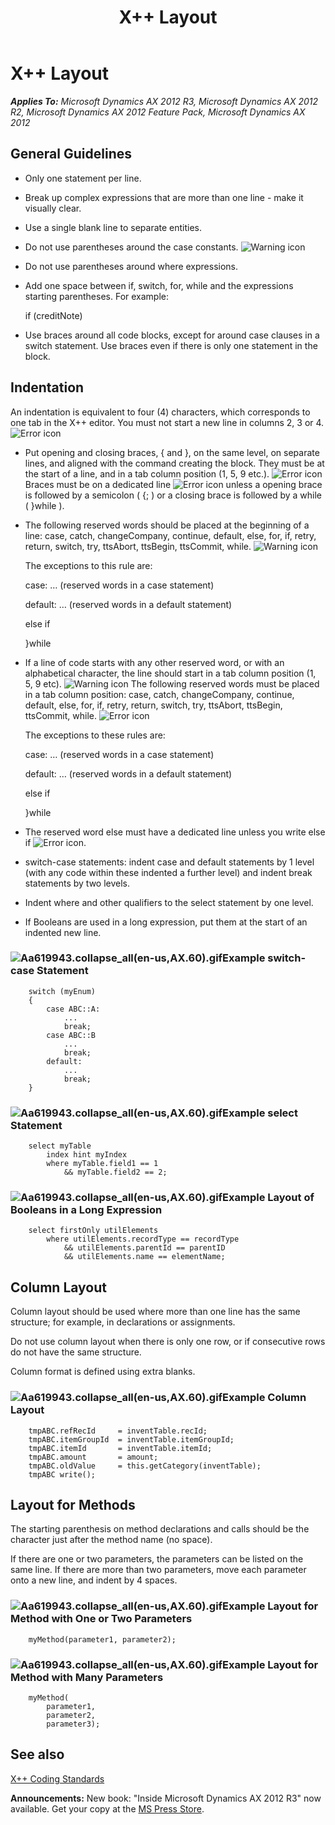 ﻿---
title: X++ Layout
TOCTitle: X++ Layout
ms:assetid: 1fe3e89e-e639-4eb8-9f6d-21af2894c2ab
ms:mtpsurl: https://msdn.microsoft.com/en-us/library/Aa619943(v=AX.60)
ms:contentKeyID: 35241533
ms.date: 05/18/2015
mtps_version: v=AX.60
---

# X++ Layout 


_**Applies To:** Microsoft Dynamics AX 2012 R3, Microsoft Dynamics AX 2012 R2, Microsoft Dynamics AX 2012 Feature Pack, Microsoft Dynamics AX 2012_

## General Guidelines

  - Only one statement per line.

  - Break up complex expressions that are more than one line - make it visually clear.

  - Use a single blank line to separate entities.

  - Do not use parentheses around the case constants. ![Warning icon](images/Aa658028.WarningIcon(en-us,AX.60).gif "Warning icon")

  - Do not use parentheses around where expressions.

  - Add one space between if, switch, for, while and the expressions starting parentheses. For example:
    
    if (creditNote)

  - Use braces around all code blocks, except for around case clauses in a switch statement. Use braces even if there is only one statement in the block.

## Indentation

An indentation is equivalent to four (4) characters, which corresponds to one tab in the X++ editor. You must not start a new line in columns 2, 3 or 4. ![Error icon](images/Aa872655.ErrorIcon(AX.60).gif "Error icon")

  - Put opening and closing braces, { and }, on the same level, on separate lines, and aligned with the command creating the block. They must be at the start of a line, and in a tab column position (1, 5, 9 etc.). ![Error icon](images/Aa872655.ErrorIcon(AX.60).gif "Error icon") Braces must be on a dedicated line ![Error icon](images/Aa872655.ErrorIcon(AX.60).gif "Error icon") unless a opening brace is followed by a semicolon ( {; ) or a closing brace is followed by a while ( }while ).

  - The following reserved words should be placed at the beginning of a line: case, catch, changeCompany, continue, default, else, for, if, retry, return, switch, try, ttsAbort, ttsBegin, ttsCommit, while. ![Warning icon](images/Aa658028.WarningIcon(en-us,AX.60).gif "Warning icon")
    
    The exceptions to this rule are:
    
    case: … (reserved words in a case statement)
    
    default: … (reserved words in a default statement)
    
    else if
    
    }while

  - If a line of code starts with any other reserved word, or with an alphabetical character, the line should start in a tab column position (1, 5, 9 etc). ![Warning icon](images/Aa658028.WarningIcon(en-us,AX.60).gif "Warning icon") The following reserved words must be placed in a tab column position: case, catch, changeCompany, continue, default, else, for, if, retry, return, switch, try, ttsAbort, ttsBegin, ttsCommit, while. ![Error icon](images/Aa872655.ErrorIcon(AX.60).gif "Error icon")
    
    The exceptions to these rules are:
    
    case: … (reserved words in a case statement)
    
    default: … (reserved words in a default statement)
    
    else if
    
    }while

  - The reserved word else must have a dedicated line unless you write else if ![Error icon](images/Aa872655.ErrorIcon(AX.60).gif "Error icon").

  - switch-case statements: indent case and default statements by 1 level (with any code within these indented a further level) and indent break statements by two levels.

  - Indent where and other qualifiers to the select statement by one level.

  - If Booleans are used in a long expression, put them at the start of an indented new line.

### ![Aa619943.collapse\_all(en-us,AX.60).gif](images/Gg863931.collapse_all(en-us,AX.60).gif "Aa619943.collapse_all(en-us,AX.60).gif")Example switch-case Statement
```X++
    switch (myEnum)
    {
        case ABC::A:
            ...
            break;
        case ABC::B
            ...
            break;
        default:
            ...
            break;
    }
```
### ![Aa619943.collapse\_all(en-us,AX.60).gif](images/Gg863931.collapse_all(en-us,AX.60).gif "Aa619943.collapse_all(en-us,AX.60).gif")Example select Statement
```X++
    select myTable
        index hint myIndex
        where myTable.field1 == 1
            && myTable.field2 == 2;
```
### ![Aa619943.collapse\_all(en-us,AX.60).gif](images/Gg863931.collapse_all(en-us,AX.60).gif "Aa619943.collapse_all(en-us,AX.60).gif")Example Layout of Booleans in a Long Expression
```X++
    select firstOnly utilElements
        where utilElements.recordType == recordType
            && utilElements.parentId == parentID
            && utilElements.name == elementName;
```
## Column Layout

Column layout should be used where more than one line has the same structure; for example, in declarations or assignments.

Do not use column layout when there is only one row, or if consecutive rows do not have the same structure.

Column format is defined using extra blanks.

### ![Aa619943.collapse\_all(en-us,AX.60).gif](images/Gg863931.collapse_all(en-us,AX.60).gif "Aa619943.collapse_all(en-us,AX.60).gif")Example Column Layout
```X++
    tmpABC.refRecId     = inventTable.recId;
    tmpABC.itemGroupId  = inventTable.itemGroupId;
    tmpABC.itemId       = inventTable.itemId;
    tmpABC.amount       = amount;
    tmpABC.oldValue     = this.getCategory(inventTable);
    tmpABC write();
```
## Layout for Methods

The starting parenthesis on method declarations and calls should be the character just after the method name (no space).

If there are one or two parameters, the parameters can be listed on the same line. If there are more than two parameters, move each parameter onto a new line, and indent by 4 spaces.

### ![Aa619943.collapse\_all(en-us,AX.60).gif](images/Gg863931.collapse_all(en-us,AX.60).gif "Aa619943.collapse_all(en-us,AX.60).gif")Example Layout for Method with One or Two Parameters
```X++
    myMethod(parameter1, parameter2);
```
### ![Aa619943.collapse\_all(en-us,AX.60).gif](images/Gg863931.collapse_all(en-us,AX.60).gif "Aa619943.collapse_all(en-us,AX.60).gif")Example Layout for Method with Many Parameters
```X++
    myMethod(
        parameter1,
        parameter2,
        parameter3);
```
## See also

[X++ Coding Standards](x-coding-standards.md)

  
**Announcements:** New book: "Inside Microsoft Dynamics AX 2012 R3" now available. Get your copy at the [MS Press Store](https://www.microsoftpressstore.com/store/inside-microsoft-dynamics-ax-2012-r3-9780735685109).

